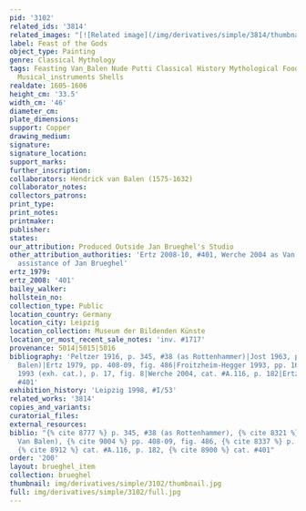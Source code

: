 ```yaml
---
pid: '3102'
related_ids: '3814'
related_images: "[![Related image](/img/derivatives/simple/3814/thumbnail.jpg)](/brughel/3814)"
label: Feast of the Gods
object_type: Painting
genre: Classical Mythology
tags: Feasting Van_Balen Nude Putti Classical History Mythological Food Fruit Household_items
  Musical_instruments Shells
realdate: 1605-1606
height_cm: '33.5'
width_cm: '46'
diameter_cm: 
plate_dimensions: 
support: Copper
drawing_medium: 
signature: 
signature_location: 
support_marks: 
further_inscription: 
collaborators: Hendrick van Balen (1575-1632)
collaborator_notes: 
collectors_patrons: 
print_type: 
print_notes: 
printmaker: 
publisher: 
states: 
our_attribution: Produced Outside Jan Brueghel's Studio
other_attribution_authorities: 'Ertz 2008-10, #401, Werche 2004 as Van Balen without
  assistance of Jan Brueghel'
ertz_1979: 
ertz_2008: '401'
bailey_walker: 
hollstein_no: 
collection_type: Public
location_country: Germany
location_city: Leipzig
location_collection: Museum der Bildenden Künste
location_or_most_recent_sale_notes: 'inv. #1717'
provenance: 5014|5015|5016
bibliography: 'Peltzer 1916, p. 345, #38 (as Rottenhammer)|Jost 1963, p. 96 (as Van
  Balen)|Ertz 1979, pp. 408-09, fig. 486|Froitzheim-Hegger 1993, pp. 167-60, n. 611|Boston
  1993 (exh. cat.), p. 17, fig. 8|Werche 2004, cat. #A.116, p. 182|Ertz 2008-10, cat.
  #401'
exhibition_history: 'Leipzig 1998, #I/53'
related_works: '3814'
copies_and_variants: 
curatorial_files: 
external_resources: 
biblio: "{% cite 8777 %} p. 345, #38 (as Rottenhammer), {% cite 8321 %} p. 96 (as
  Van Balen), {% cite 9004 %} pp. 408-09, fig. 486, {% cite 8337 %} p. 17, fig. 8,
  {% cite 8912 %} cat. #A.116, p. 182, {% cite 8900 %} cat. #401"
order: '200'
layout: brueghel_item
collection: brueghel
thumbnail: img/derivatives/simple/3102/thumbnail.jpg
full: img/derivatives/simple/3102/full.jpg
---
```

